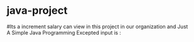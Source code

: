 # java-project
#Its a increment salary can view in this project in our organization
and Just A Simple Java Programming
Excepted input is :
